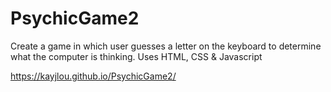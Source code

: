 # PsychicGame2


Create a game in which user guesses a letter on the keyboard to determine what the computer is thinking.
Uses HTML, CSS & Javascript




https://kayjlou.github.io/PsychicGame2/
